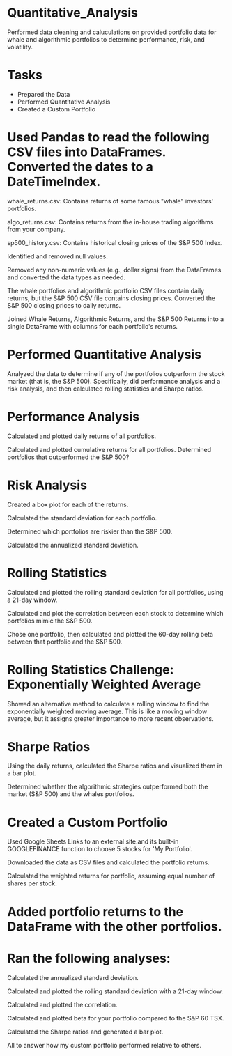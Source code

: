 # Quantitative_Analysis
Performed data cleaning and caluculations on provided portfolio data for whale and algorithmic portfolios to determine performance, risk, and volatility. 
# Tasks
 - Prepared the Data
 - Performed Quantitative Analysis
 - Created a Custom Portfolio

# Used Pandas to read the following CSV files into DataFrames. Converted the dates to a DateTimeIndex.

whale_returns.csv: Contains returns of some famous "whale" investors' portfolios.

algo_returns.csv: Contains returns from the in-house trading algorithms from your company.

sp500_history.csv: Contains historical closing prices of the S&P 500 Index.

Identified and removed null values.

Removed any non-numeric values (e.g., dollar signs) from the DataFrames and converted the data types as needed.

The whale portfolios and algorithmic portfolio CSV files contain daily returns, but the S&P 500 CSV file contains closing prices. Converted the S&P 500 closing prices to daily returns.

Joined Whale Returns, Algorithmic Returns, and the S&P 500 Returns into a single DataFrame with columns for each portfolio's returns.

# Performed Quantitative Analysis
Analyzed the data to determine if any of the portfolios outperform the stock market (that is, the S&P 500). Specifically, did performance analysis and a risk analysis, and then calculated rolling statistics and Sharpe ratios.

# Performance Analysis
Calculated and plotted daily returns of all portfolios.

Calculated and plotted cumulative returns for all portfolios. Determined portfolios that outperformed the S&P 500?

# Risk Analysis
Created a box plot for each of the returns.

Calculated the standard deviation for each portfolio.

Determined which portfolios are riskier than the S&P 500.

Calculated the annualized standard deviation.

# Rolling Statistics
Calculated and plotted the rolling standard deviation for all portfolios, using a 21-day window.

Calculated and plot the correlation between each stock to determine which portfolios mimic the S&P 500.

Chose one portfolio, then calculated and plotted the 60-day rolling beta between that portfolio and the S&P 500.

# Rolling Statistics Challenge: Exponentially Weighted Average
Showed an alternative method to calculate a rolling window to find the exponentially weighted moving average. This is like a moving window average, but it assigns greater importance to more recent observations. 

# Sharpe Ratios

Using the daily returns, calculated the Sharpe ratios and visualized them in a bar plot.

Determined whether the algorithmic strategies outperformed both the market (S&P 500) and the whales portfolios.

# Created a Custom Portfolio

Used Google Sheets Links to an external site.and its built-in GOOGLEFINANCE function to choose 5 stocks for 'My Portfolio'.

Downloaded the data as CSV files and calculated the portfolio returns.

Calculated the weighted returns for portfolio, assuming equal number of shares per stock.

# Added portfolio returns to the DataFrame with the other portfolios.

# Ran the following analyses:

Calculated the annualized standard deviation.

Calculated and plotted the rolling standard deviation with a 21-day window.

Calculated and plotted the correlation.

Calculated and plotted beta for your portfolio compared to the S&P 60 TSX.

Calculated the Sharpe ratios and generated a bar plot.

All to answer how my custom portfolio performed relative to others. 
